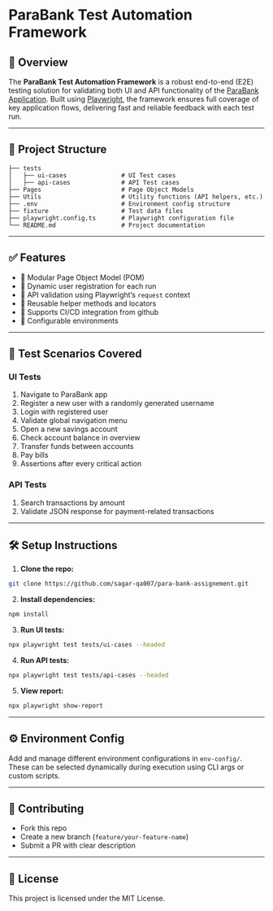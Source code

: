 # ParaBank Test Automation Framework

## 🚀 Overview
The **ParaBank Test Automation Framework** is a robust end-to-end (E2E) testing solution for validating both UI and API functionality of the [ParaBank Application](https://parabank.parasoft.com/parabank). Built using [Playwright](https://playwright.dev), the framework ensures full coverage of key application flows, delivering fast and reliable feedback with each test run.

---

## 📁 Project Structure
```
├── tests
│   ├── ui-cases               # UI Test cases
│   ├── api-cases              # API Test cases
├── Pages                      # Page Object Models
├── Utils                      # Utility functions (API helpers, etc.)
├── .env                       # Environment config structure
├── fixture                    # Test data files
├── playwright.config.ts       # Playwright configuration file
└── README.md                  # Project documentation
```

---

## ✅ Features
- 🔹 Modular Page Object Model (POM)
- 🔹 Dynamic user registration for each run
- 🔹 API validation using Playwright’s `request` context
- 🔹 Reusable helper methods and locators
- 🔹 Supports CI/CD integration from github
- 🔹 Configurable environments

---

## 🧪 Test Scenarios Covered
### UI Tests
1. Navigate to ParaBank app
2. Register a new user with a randomly generated username
3. Login with registered user
4. Validate global navigation menu
5. Open a new savings account
6. Check account balance in overview
7. Transfer funds between accounts
8. Pay bills
9. Assertions after every critical action

### API Tests
1. Search transactions by amount
2. Validate JSON response for payment-related transactions

---

## 🛠 Setup Instructions
1. **Clone the repo:**
```bash
git clone https://github.com/sagar-qa007/para-bank-assignement.git
```

2. **Install dependencies:**
```bash
npm install
```

3. **Run UI tests:**
```bash
npx playwright test tests/ui-cases --headed
```

4. **Run API tests:**
```bash
npx playwright test tests/api-cases --headed
```

5. **View report:**
```bash
npx playwright show-report
```

---

## ⚙️ Environment Config
Add and manage different environment configurations in `env-config/`. These can be selected dynamically during execution using CLI args or custom scripts.

---

## 🤝 Contributing
- Fork this repo
- Create a new branch (`feature/your-feature-name`)
- Submit a PR with clear description

---

## 📄 License
This project is licensed under the MIT License.

